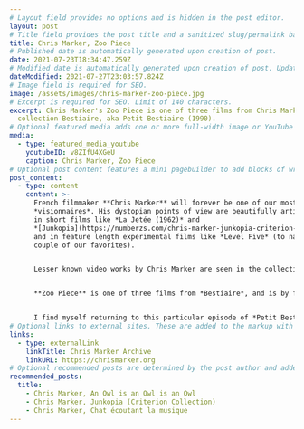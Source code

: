 ```yaml
---
# Layout field provides no options and is hidden in the post editor.
layout: post
# Title field provides the post title and a sanitized slug/permalink based on the title content. !!! Use a descriptive title and then do not change it !!!
title: Chris Marker, Zoo Piece
# Published date is automatically generated upon creation of post.
date: 2021-07-23T18:34:47.259Z
# Modified date is automatically generated upon creation of post. Update Manually when the post is updated
dateModified: 2021-07-27T23:03:57.824Z
# Image field is required for SEO.
image: /assets/images/chris-marker-zoo-piece.jpg
# Excerpt is required for SEO. Limit of 140 characters.
excerpt: Chris Marker's Zoo Piece is one of three films from Chris Marker’s
  collection Bestiaire, aka Petit Bestiaire (1990).
# Optional featured media adds one or more full-width image or YouTube embeds to the top of the post.
media:
  - type: featured_media_youtube
    youtubeID: v8ZIfU4XGeU
    caption: Chris Marker, Zoo Piece
# Optional post content features a mini pagebuilder to add blocks of written content, images, and YouTube embeds to the post. Recommended at least one instance of WYSIWYG block.
post_content:
  - type: content
    content: >-
      French filmmaker **Chris Marker** will forever be one of our most beloved
      *visionnaires*. His dystopian points of view are beautifully articulated
      in short films like *La Jetée (1962)* and
      *[Junkopia](https://numberzs.com/chris-marker-junkopia-criterion-collection/)*,
      and in feature length experimental films like *Level Five* (to name just a
      couple of our favorites).


      Lesser known video works by Chris Marker are seen in the collection *Bestiaire,* aka *Petit Bestiaire* from 1990. In these short videos Marker focuses his camera on one or another species from the animal kingdom.


      **Zoo Piece** is one of three films from *Bestiaire*, and is by far the most difficult to watch. Seeing a sequence of wild and domestic animals kept in cages in a Zoo setting evokes the sadness and helplessness I feel when visiting a Zoo in real life.


      I find myself returning to this particular episode of *Petit Bestiaire* very infrequently.
# Optional links to external sites. These are added to the markup with rereferrer tags.
links:
  - type: externalLink
    linkTitle: Chris Marker Archive
    linkURL: https://chrismarker.org
# Optional recommended posts are determined by the post author and added here. This is good for SEO and internal linking.
recommended_posts:
  title:
    - Chris Marker, An Owl is an Owl is an Owl
    - Chris Marker, Junkopia (Criterion Collection)
    - Chris Marker, Chat écoutant la musique
---
```

